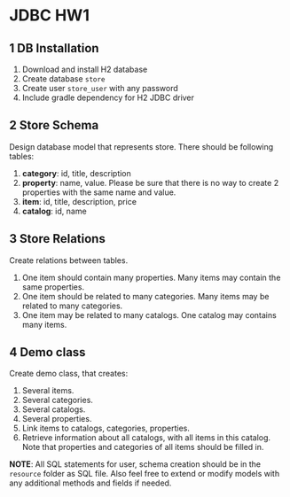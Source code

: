 JDBC HW1
========

1 DB Installation
-----------------

1. Download and install H2 database
2. Create database `store`
3. Create user `store_user` with any password
4. Include gradle dependency for H2 JDBC driver

2 Store Schema
--------------

Design database model that represents store. 
There should be following tables:

1. **category**: id, title, description
2. **property**: name, value. Please be sure that there is no way to create 2 properties with the same name and value.
3. **item**: id, title, description, price
4. **catalog**: id, name
 
3 Store Relations 
-----------------

Create relations between tables.

1. One item should contain many properties. Many items may contain the same properties.
2. One item should be related to many categories. Many items may be related to many categories.
3. One item may be related to many catalogs. One catalog may contains many items.

4 Demo class 
------------

Create demo class, that creates:

1. Several items.
2. Several categories.
3. Several catalogs.
4. Several properties.
5. Link items to catalogs, categories, properties.
6. Retrieve information about all catalogs, with all items in this catalog. Note that properties and categories of all items should be filled in.

**NOTE**: All SQL statements for user, schema creation should be in the `resource` folder as SQL file. Also feel free to extend or modify models with any additional methods and fields if needed.
